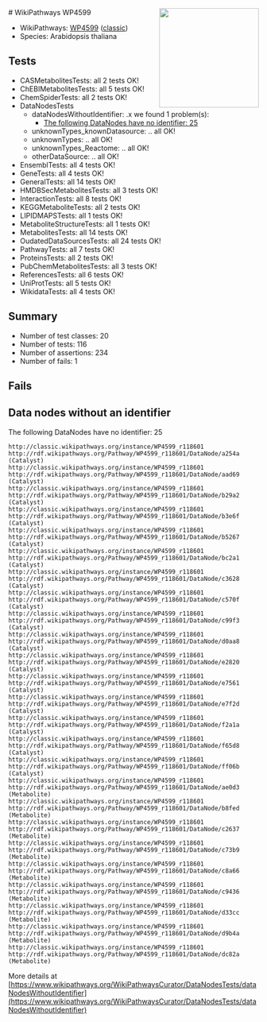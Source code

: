 <img style="float: right; width: 200px" src="https://upload.wikimedia.org/wikipedia/commons/thumb/8/83/Wplogo_with_text_500.png/640px-Wplogo_with_text_500.png" />
# WikiPathways WP4599

* WikiPathways: [WP4599](https://wikipathways.org/pathways/WP4599) ([classic](https://classic.wikipathways.org/instance/WP4599))
* Species: Arabidopsis thaliana
## Tests
* CASMetabolitesTests: all 2 tests OK!
* ChEBIMetabolitesTests: all 5 tests OK!
* ChemSpiderTests: all 2 tests OK!
* DataNodesTests
    * dataNodesWithoutIdentifier: .x we found 1 problem(s):
        * [The following DataNodes have no identifier: 25](#8792c4b4)
    * unknownTypes_knownDatasource: .. all OK!
    * unknownTypes: .. all OK!
    * unknownTypes_Reactome: .. all OK!
    * otherDataSource: .. all OK!
* EnsemblTests: all 4 tests OK!
* GeneTests: all 4 tests OK!
* GeneralTests: all 14 tests OK!
* HMDBSecMetabolitesTests: all 3 tests OK!
* InteractionTests: all 8 tests OK!
* KEGGMetaboliteTests: all 2 tests OK!
* LIPIDMAPSTests: all 1 tests OK!
* MetaboliteStructureTests: all 1 tests OK!
* MetabolitesTests: all 14 tests OK!
* OudatedDataSourcesTests: all 24 tests OK!
* PathwayTests: all 7 tests OK!
* ProteinsTests: all 2 tests OK!
* PubChemMetabolitesTests: all 3 tests OK!
* ReferencesTests: all 6 tests OK!
* UniProtTests: all 5 tests OK!
* WikidataTests: all 4 tests OK!


## Summary

* Number of test classes: 20
* Number of tests: 116
* Number of assertions: 234
* Number of fails: 1

## Fails

<a name="8792c4b4" />

## Data nodes without an identifier

The following DataNodes have no identifier: 25
```
http://classic.wikipathways.org/instance/WP4599_r118601 http://rdf.wikipathways.org/Pathway/WP4599_r118601/DataNode/a254a (Catalyst)
http://classic.wikipathways.org/instance/WP4599_r118601 http://rdf.wikipathways.org/Pathway/WP4599_r118601/DataNode/aad69 (Catalyst)
http://classic.wikipathways.org/instance/WP4599_r118601 http://rdf.wikipathways.org/Pathway/WP4599_r118601/DataNode/b29a2 (Catalyst)
http://classic.wikipathways.org/instance/WP4599_r118601 http://rdf.wikipathways.org/Pathway/WP4599_r118601/DataNode/b3e6f (Catalyst)
http://classic.wikipathways.org/instance/WP4599_r118601 http://rdf.wikipathways.org/Pathway/WP4599_r118601/DataNode/b5267 (Catalyst)
http://classic.wikipathways.org/instance/WP4599_r118601 http://rdf.wikipathways.org/Pathway/WP4599_r118601/DataNode/bc2a1 (Catalyst)
http://classic.wikipathways.org/instance/WP4599_r118601 http://rdf.wikipathways.org/Pathway/WP4599_r118601/DataNode/c3628 (Catalyst)
http://classic.wikipathways.org/instance/WP4599_r118601 http://rdf.wikipathways.org/Pathway/WP4599_r118601/DataNode/c570f (Catalyst)
http://classic.wikipathways.org/instance/WP4599_r118601 http://rdf.wikipathways.org/Pathway/WP4599_r118601/DataNode/c99f3 (Catalyst)
http://classic.wikipathways.org/instance/WP4599_r118601 http://rdf.wikipathways.org/Pathway/WP4599_r118601/DataNode/d0aa8 (Catalyst)
http://classic.wikipathways.org/instance/WP4599_r118601 http://rdf.wikipathways.org/Pathway/WP4599_r118601/DataNode/e2820 (Catalyst)
http://classic.wikipathways.org/instance/WP4599_r118601 http://rdf.wikipathways.org/Pathway/WP4599_r118601/DataNode/e7561 (Catalyst)
http://classic.wikipathways.org/instance/WP4599_r118601 http://rdf.wikipathways.org/Pathway/WP4599_r118601/DataNode/e7f2d (Catalyst)
http://classic.wikipathways.org/instance/WP4599_r118601 http://rdf.wikipathways.org/Pathway/WP4599_r118601/DataNode/f2a1a (Catalyst)
http://classic.wikipathways.org/instance/WP4599_r118601 http://rdf.wikipathways.org/Pathway/WP4599_r118601/DataNode/f65d8 (Catalyst)
http://classic.wikipathways.org/instance/WP4599_r118601 http://rdf.wikipathways.org/Pathway/WP4599_r118601/DataNode/ff06b (Catalyst)
http://classic.wikipathways.org/instance/WP4599_r118601 http://rdf.wikipathways.org/Pathway/WP4599_r118601/DataNode/ae0d3 (Metabolite)
http://classic.wikipathways.org/instance/WP4599_r118601 http://rdf.wikipathways.org/Pathway/WP4599_r118601/DataNode/b8fed (Metabolite)
http://classic.wikipathways.org/instance/WP4599_r118601 http://rdf.wikipathways.org/Pathway/WP4599_r118601/DataNode/c2637 (Metabolite)
http://classic.wikipathways.org/instance/WP4599_r118601 http://rdf.wikipathways.org/Pathway/WP4599_r118601/DataNode/c73b9 (Metabolite)
http://classic.wikipathways.org/instance/WP4599_r118601 http://rdf.wikipathways.org/Pathway/WP4599_r118601/DataNode/c8a66 (Metabolite)
http://classic.wikipathways.org/instance/WP4599_r118601 http://rdf.wikipathways.org/Pathway/WP4599_r118601/DataNode/c9436 (Metabolite)
http://classic.wikipathways.org/instance/WP4599_r118601 http://rdf.wikipathways.org/Pathway/WP4599_r118601/DataNode/d33cc (Metabolite)
http://classic.wikipathways.org/instance/WP4599_r118601 http://rdf.wikipathways.org/Pathway/WP4599_r118601/DataNode/d9b4a (Metabolite)
http://classic.wikipathways.org/instance/WP4599_r118601 http://rdf.wikipathways.org/Pathway/WP4599_r118601/DataNode/dc82a (Metabolite)
```

More details at [https://www.wikipathways.org/WikiPathwaysCurator/DataNodesTests/dataNodesWithoutIdentifier](https://www.wikipathways.org/WikiPathwaysCurator/DataNodesTests/dataNodesWithoutIdentifier)

